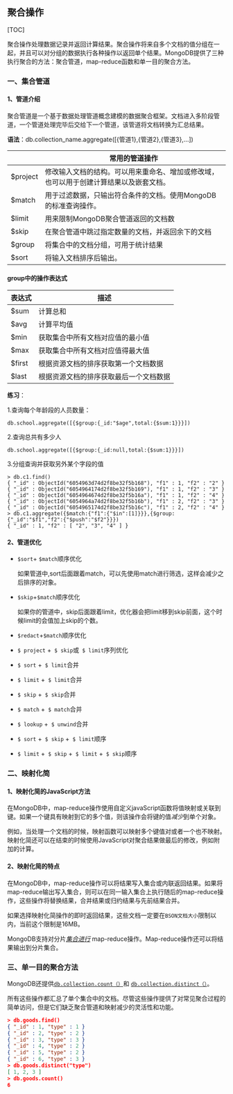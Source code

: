 ## 聚合操作

[TOC]

聚合操作处理数据记录并返回计算结果。聚合操作将来自多个文档的值分组在一起，并且可以对分组的数据执行各种操作以返回单个结果。MongoDB提供了三种执行聚合的方法：聚合管道，map-reduce函数和单一目的聚合方法。

### 一、集合管道

#### 1、管道介绍

聚合管道是一个基于数据处理管道概念建模的数据聚合框架。文档进入多阶段管道，一个管道处理完毕后交给下一个管道，该管道将文档转换为汇总结果。

**语法**：db.collection_name.aggregate([{管道1},{管道2},{管道3},...])

|          | **常用的管道操作**                                           |
| -------- | ------------------------------------------------------------ |
| $project | 修改输入文档的结构。可以用来重命名、增加或修改域，也可以用于创建计算结果以及嵌套文档。 |
| $match   | 用于过滤数据，只输出符合条件的文档。使用MongoDB的标准查询操作。 |
| $limit   | 用来限制MongoDB聚合管道返回的文档数                          |
| $skip    | 在聚合管道中跳过指定数量的文档，并返回余下的文档             |
| $group   | 将集合中的文档分组，可用于统计结果                           |
| $sort    | 将输入文档排序后输出。                                       |

#### group中的操作表达式

| 表达式 | 描述                                   |
| ------ | -------------------------------------- |
| $sum   | 计算总和                               |
| $avg   | 计算平均值                             |
| $min   | 获取集合中所有文档对应值的最小值       |
| $max   | 获取集合中所有文档对应值得最大值       |
| $first | 根据资源文档的排序获取第一个文档数据   |
| $last  | 根据资源文档的排序获取最后一个文档数据 |

**练习**：

1.查询每个年龄段的人员数量：

```
db.school.aggregate([{$group:{_id:"$age",total:{$sum:1}}}])
```

2.查询总共有多少人

```
db.school.aggregate([{$group:{_id:null,total:{$sum:1}}}])
```

3.分组查询并获取另外某个字段的值

```
> db.c1.find()
{ "_id" : ObjectId("6054963d74d2f8be32f5b168"), "f1" : 1, "f2" : "2" }
{ "_id" : ObjectId("6054964174d2f8be32f5b169"), "f1" : 1, "f2" : "3" }
{ "_id" : ObjectId("6054964674d2f8be32f5b16a"), "f1" : 1, "f2" : "4" }
{ "_id" : ObjectId("6054964a74d2f8be32f5b16b"), "f1" : 2, "f2" : "3" }
{ "_id" : ObjectId("6054965174d2f8be32f5b16c"), "f1" : 2, "f2" : "4" }
> db.c1.aggregate({$match:{"f1":{"$in":[1]}}},{$group:{"_id":"$f1","f2":{"$push":"$f2"}}})
{ "_id" : 1, "f2" : [ "2", "3", "4" ] }
```



#### 2、管道优化

- `$sort`+ `$match`顺序优化

  如果管道中,sort后面跟着match，可以先使用match进行筛选，这样会减少之后排序的对象。

- `$skip`+`$match`顺序优化

  如果你的管道中，skip后面跟着limit，优化器会把limit移到skip前面，这个时候limit的会值加上skip的个数。

- `$redact`+`$match`顺序优化

- `$ project` +` $ skip`或` $ limit`序列优化

- `$ sort` +` $ limit`合并

- `$ limit` +` $ limit`合并

- `$ skip` +` $ skip`合并

- `$ match` +` $ match`合并

- `$ lookup` +` $ unwind`合并

- `$ sort` +` $ skip` +` $ limit`顺序

- `$ limit` +` $ skip` +` $ limit` +` $ skip`顺序

### 二、映射化简

#### 1、映射化简的JavaScript方法

在MongoDB中，map-reduce操作使用自定义javaScript函数将值映射或关联到键。如果一个键具有映射到它的多个值，则该操作会将键的值*减少*到单个对象。

例如，当处理一个文档的时候，映射函数可以映射多个键值对或者一个也不映射。映射化简还可以在结束的时候使用JavaScript对聚合结果做最后的修改，例如附加的计算。

#### 2、映射化简的特点

在MongoDB中，map-reduce操作可以将结果写入集合或内联返回结果。如果将map-reduce输出写入集合，则可以在同一输入集合上执行随后的map-reduce操作，这些操作将替换结果，合并结果或归约结果与先前结果合并。

如果选择映射化简操作的即时返回结果，这些文档一定要在`BSON文档大小`限制以内，当前这个限制是16MB。

MongoDB支持对分片[*集合进行*](https://mongoing.com/docs/sharding.html) map-reduce操作。Map-reduce操作还可以将结果输出到分片集合。

### 三、单一目的聚合方法

MongoDB还提供[`db.collection.count（）`](https://mongoing.com/docs/reference/method/db.collection.count.html#db.collection.count)和 [`db.collection.distinct（）`](https://mongoing.com/docs/reference/method/db.collection.distinct.html#db.collection.distinct)。

所有这些操作都汇总了单个集合中的文档。尽管这些操作提供了对常见聚合过程的简单访问，但是它们缺乏聚合管道和映射减少的灵活性和功能。

```json
> db.goods.find()
{ "_id" : 1, "type" : 1 }
{ "_id" : 2, "type" : 2 }
{ "_id" : 3, "type" : 3 }
{ "_id" : 4, "type" : 2 }
{ "_id" : 5, "type" : 2 }
{ "_id" : 6, "type" : 3 }
> db.goods.distinct("type")
[ 1, 2, 3 ]
> db.goods.count()
6
```

